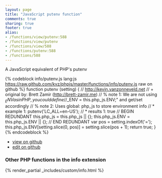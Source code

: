 ```yaml
---
layout: page
title: "JavaScript putenv function"
comments: true
sharing: true
footer: true
alias:
- /functions/view/putenv:588
- /functions/view/putenv
- /functions/view/588
- /functions/putenv:588
- /functions/588
---
```

<!-- Generated by Rakefile:build -->
A JavaScript equivalent of PHP's putenv

{% codeblock info/putenv.js lang:js https://raw.github.com/kvz/phpjs/master/functions/info/putenv.js raw on github %}
function putenv (setting) {
  // http://kevin.vanzonneveld.net
  // +   original by: Brett Zamir (http://brett-zamir.me)
  // %        note 1: We are not using $_ENV as in PHP, you could define
  // %        note 1: "$_ENV = this.php_js.ENV;" and get/set accordingly
  // %        note 2: Uses global: php_js to store environment info
  // *     example 1: putenv('LC_ALL=en-US');
  // *     results 1: true
  // BEGIN REDUNDANT
  this.php_js = this.php_js || {};
  this.php_js.ENV = this.php_js.ENV || {};
  // END REDUNDANT
  var pos = setting.indexOf('=');
  this.php_js.ENV[setting.slice(0, pos)] = setting.slice(pos + 1);
  return true;
}
{% endcodeblock %}

 - [view on github](https://github.com/kvz/phpjs/blob/master/functions/info/putenv.js)
 - [edit on github](https://github.com/kvz/phpjs/edit/master/functions/info/putenv.js)


### Other PHP functions in the info extension
{% render_partial _includes/custom/info.html %}
